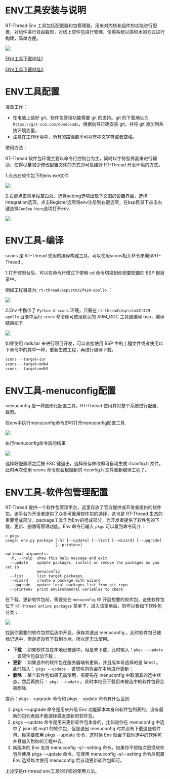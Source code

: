 # ENV工具安装与说明

RT-Thread Env 工具包括配置器和包管理器，用来对内核和组件的功能进行配置，对组件进行自由裁剪，对线上软件包进行管理，使得系统以搭积木的方式进行构建，简单方便。

![](figures/env.png)

[ENV工具下载地址1](https://www.rt-thread.org/download.html)

[ENV工具下载地址2](https://github.com/RT-Thread/env)

# ENV工具配置

准备工作：

- 在电脑上装好 git，软件包管理功能需要 git 的支持。git 的下载地址为`https://git-scm.com/downloads`，根据向导正确安装 git，并将 git 添加到系统环境变量。
- 注意在工作环境中，所有的路径都不可以有中文字符或者空格。

使用方法：

RT-Thread 软件包环境主要以命令行控制台为主，同时以字符型界面来进行辅助，使得尽量减少修改配置文件的方式即可搭建好 RT-Thread 开发环境的方式。 

1.点击在软件包下的env.exe文件

![](figures/env_1.png)

2.右键点击菜单栏空白处，选择setting选项出现下文图的设置界面，选择Integration选项，点击Register选项将env注册到右键选项，在bsp目录下点击右键选择`ConEmu Here`选项打开env.

![](figures/env_register.png)

# ENV工具-编译

scons 是 RT-Thread 使用的编译构建工具，可以使用scons相关命令来编译RT-Thread 。

1.打开控制台后，可以在命令行模式下使用 cd 命令切换到你想要配置的 BSP 根目录中。

例如工程目录为: `rt-thread\bsp\stm32f429-apollo` ：

![](figures/env_2.png)

2.Env 中携带了 `Python & scons` 环境，只需在 `rt-thread\bsp\stm32f429-apollo` 目录中运行 `scons` 命令即可使用默认的 ARM_GCC 工具链编译 bsp，编译结果如下

![](figures/env_3.png)

如果使用 mdk/iar 来进行项目开发，可以直接使用 BSP 中的工程文件或者使用以下命令中的其中一种，重新生成工程，再进行编译下载。

```python
scons --target=iar
scons --target=mdk4
scons --target=mdk5
```

# ENV工具-menuconfig配置

menuconfig 是一种图形化配置工具，RT-Thread 使用其对整个系统进行配置、裁剪。

在env中执行menuconfig命令即可打开menuconfig配置工具.

![](figures/env_4.png)

执行menuconfig命令后的结果

![](figures/env_5.png)

选择好配置项之后按 ESC 键退出，选择保存修改即可自动生成 rtconfig.h 文件。此时再次使用 scons 命令就会根据新的 rtconfig.h 文件重新编译工程了。

# ENV工具-软件包管理配置

RT-Thread 提供一个软件包管理平台，这里存放了官方提供或开发者提供的软件包。该平台为开发者提供了众多可重用软件包的选择，这也是 RT-Thread 生态的重要组成部分。package工具作为Env的组成部分，为开发者提供了软件包的下载、更新、删除等管理功能。Env 命令行输入 `pkgs` 可以看到命令简介：

```shell
> pkgs
usage: env.py package [-h] [--update] [--list] [--wizard] [--upgrade]
                      [--printenv]

optional arguments:
  -h, --help  show this help message and exit
  --update    update packages, install or remove the packages as you set in
              menuconfig
  --list      list target packages
  --wizard    create a package with wizard
  --upgrade   update local packages list from git repo
  --printenv  print environmental variables to check
```

在下载、更新软件包前，需要先在 `menuconfig` 中 开启想要的软件包，这些软件包位于 `RT-Thread online packages` 菜单下，进入该菜单后，则可以看如下软件包分类：

![](figures/env_6.png)

找到你需要的软件包然后选中开启，保存并退出 menuconfig 。此时软件包已被标记选中，但是还没有下载到本地，所以还无法使用。

- **下载** ：如果软件包在本地已被选中，但是未下载，此时输入：`pkgs --update` ，该软件包自动下载；
- **更新** ：如果选中的软件包在服务器端有更新，并且版本号选择的是 latest 。此时输入： `pkgs --update` ，该软件包将会在本地进行更新；
- **删除** ：某个软件包如果无需使用，需要先在 menuconfig 中取消其的选中状态，然后再执行： `pkgs --update` 。此时本地已下载但未被选中的软件包将会被删除.

提示：pkgs --upgrade 命令和 pkgs --update 命令有什么区别

1. pkgs --upgrade 命令是用来升级 Env 功能脚本本身和软件包列表的。没有最新的包列表就不能选择最近更新的软件包。
2. pkgs --update 命令是用来更新软件包本身的，比如说你在 menuconfig 中选中了 json 和 mqtt 的软件包，但是退出 menuconfig 时并没有下载这些软件包。你需要使用 pkgs --update 命令，这时候 Env 就会下载你选中的软件包并且加入到你的工程中去。
3. 新版本的 Env 支持 menuconfig -s/--setting 命令，如果你不想每次更换软件包后使用 pkgs --update 命令，在使用 menuconfig -s/--setting 命令后配置 Env 选择每次使用 menuconfig 后自动更新软件包即可。

上述便是rt-thread env工具的详细的使用方法。

